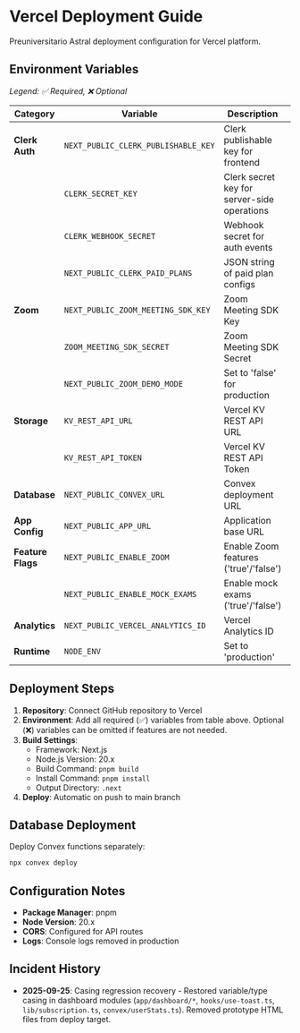 # Vercel Deployment Guide

Preuniversitario Astral deployment configuration for Vercel platform.

## Environment Variables

*Legend: ✅ Required, ❌ Optional*

| Category | Variable | Description | Required |
|----------|----------|-------------|----------|
| **Clerk Auth** | `NEXT_PUBLIC_CLERK_PUBLISHABLE_KEY` | Clerk publishable key for frontend | ✅ |
| | `CLERK_SECRET_KEY` | Clerk secret key for server-side operations | ✅ |
| | `CLERK_WEBHOOK_SECRET` | Webhook secret for auth events | ✅ |
| | `NEXT_PUBLIC_CLERK_PAID_PLANS` | JSON string of paid plan configs | ✅ |
| **Zoom** | `NEXT_PUBLIC_ZOOM_MEETING_SDK_KEY` | Zoom Meeting SDK Key | ❌ |
| | `ZOOM_MEETING_SDK_SECRET` | Zoom Meeting SDK Secret | ❌ |
| | `NEXT_PUBLIC_ZOOM_DEMO_MODE` | Set to 'false' for production | ❌ |
| **Storage** | `KV_REST_API_URL` | Vercel KV REST API URL | ✅ |
| | `KV_REST_API_TOKEN` | Vercel KV REST API Token | ✅ |
| **Database** | `NEXT_PUBLIC_CONVEX_URL` | Convex deployment URL | ✅ |
| **App Config** | `NEXT_PUBLIC_APP_URL` | Application base URL | ✅ |
| **Feature Flags** | `NEXT_PUBLIC_ENABLE_ZOOM` | Enable Zoom features ('true'/'false') | ❌ |
| | `NEXT_PUBLIC_ENABLE_MOCK_EXAMS` | Enable mock exams ('true'/'false') | ❌ |
| **Analytics** | `NEXT_PUBLIC_VERCEL_ANALYTICS_ID` | Vercel Analytics ID | ❌ |
| **Runtime** | `NODE_ENV` | Set to 'production' | ✅ |

## Deployment Steps

1. **Repository**: Connect GitHub repository to Vercel
2. **Environment**: Add all required (✅) variables from table above. Optional (❌) variables can be omitted if features are not needed.
3. **Build Settings**:
   - Framework: Next.js
   - Node.js Version: 20.x
   - Build Command: `pnpm build`
   - Install Command: `pnpm install`
   - Output Directory: `.next`
4. **Deploy**: Automatic on push to main branch

## Database Deployment

Deploy Convex functions separately:

```bash
npx convex deploy
```

## Configuration Notes

- **Package Manager**: pnpm
- **Node Version**: 20.x
- **CORS**: Configured for API routes
- **Logs**: Console logs removed in production

## Incident History

- **2025-09-25**: Casing regression recovery - Restored variable/type casing in dashboard modules
  (`app/dashboard/*`, `hooks/use-toast.ts`, `lib/subscription.ts`, `convex/userStats.ts`).
  Removed prototype HTML files from deploy target.
